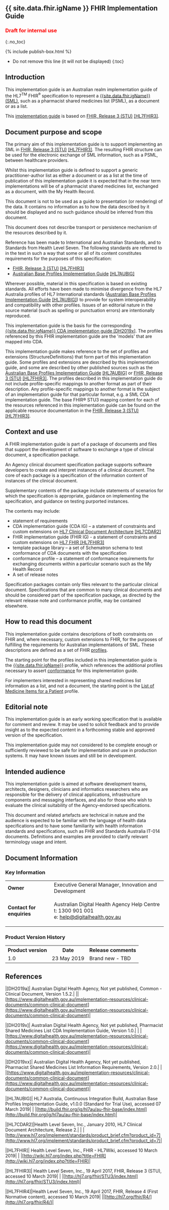 ## {{ site.data.fhir.igName }} FHIR Implementation Guide
<h3 style="color:#ff0000;">Draft for internal use</h3>
{:.no_toc}

{% include publish-box.html %}
<!-- TOC  the css styling for this is \pages\assets\css\project.css under 'markdown-toc'-->
* Do not remove this line (it will not be displayed)
{:toc}
<!-- end TOC -->

## Introduction

This implementation guide is an Australian realm implementation guide of the HL7<sup>TM</sup> FHIR<sup>&reg;</sup> specification to represent a [{{site.data.fhir.igName}} (SML)](StructureDefinition-composition-sml-1.html), such as a pharmacist shared medicines list (PSML), as a document or as a list.

This [implementation guide](http://hl7.org/fhir/STU3/implementationguide.html#scope) is based on [FHIR, Release 3 (STU)](http://hl7.org/fhir/STU3/index.html) [[HL7FHIR3]](index.html#HL7FHIR3).


## Document purpose and scope

The primary aim of this implementation guide is to support implementing an SML in [FHIR, Release 3 (STU)](http://hl7.org/fhir/STU3/index.html) [[HL7FHIR3]](index.html#HL7FHIR3). The resulting FHIR structure can be used for the electronic exchange of SML information, such as a PSML, between healthcare providers.

Whilst this implementation guide is defined to support a generic practitioner-author list as either a document or as a list at the time of publication of this implementation guide it is expected that in the near term implementations will be of a pharmacist shared medicines list, exchanged as a document, with the My Health Record.

This document is not to be used as a guide to presentation (or rendering) of the data. It contains no information as to how the data described by it should be displayed and no such guidance should be inferred from this document.

This document does not describe transport or persistence mechanism of the resources described by it.

Reference has been made to International and Australian Standards, and to Standards from Health Level Seven. The following standards are referred to in the text in such a way that some or all of its content constitutes requirements for the purposes of this specification:
* [FHIR, Release 3 (STU)](http://hl7.org/fhir/STU3/index.html) [[HL7FHIR3]](index.html#HL7FHIR3)
* [Australian Base Profiles Implementation Guide](http://build.fhir.org/ig/hl7au/au-fhir-base/index.html) [[HL7AUBIG]](#HL7AUBIG)

Wherever possible, material in this specification is based on existing standards. All efforts have been made to minimise divergence from the HL7 Australia profiles of HL7 International standards ([Australian Base Profiles Implementation Guide](http://build.fhir.org/ig/hl7au/au-fhir-base/index.html) [[HL7AUBIG]](#HL7AUBIG)) to provide for system interoperability and compatibility with other profiles. Issues of an editorial nature in the source material (such as spelling or punctuation errors) are intentionally reproduced.

This implementation guide is the basis for the corresponding [{{site.data.fhir.igName}} CDA implementation guide [DH2019x]](#DH2019x). The profiles referenced by this FHIR implementation guide are the 'models' that are mapped into CDA.

This implementation guide makes reference to the set of profiles and extensions (StructureDefinitions) that form part of this implementation guide. Some profiles and extensions are described by this implementation guide, and some are described by other published sources such as the [Australian Base Profiles Implementation Guide](http://build.fhir.org/ig/hl7au/au-fhir-base/index.html) [[HL7AUBIG]](#HL7AUBIG) or [FHIR, Release 3 (STU)](http://hl7.org/fhir/STU3/index.html) [[HL7FHIR3]](index.html#HL7FHIR3). The profiles described in this implementation guide do not include profile-specific mappings to another format as part of their description. Any profile-specific mappings to another format is the subject of an implementation guide for that particular format, e.g. a SML CDA implementation guide. The base FHIR® STU3 mapping content for each of the resources referenced in this implementation guide can be found on the applicable resource documentation in the [FHIR, Release 3 (STU)](http://hl7.org/fhir/STU3/index.html) [[HL7FHIR3]](index.html#HL7FHIR3).


## Context and use
A FHIR implementation guide is part of a package of documents and files that support the development of software to exchange a type of clinical document, a specification package.

An Agency clinical document specification package supports software developers to create and interpret instances of a clinical document. The core of each package is a specification of the information content of instances of the clinical document.

Supplementary contents of the package include statements of scenarios for which the specification is appropriate, guidance on implementing the specification, and guidance on testing purported instances.

The contents may include:
* statement of requirements
* CDA implementation guide (CDA IG) – a statement of constraints and custom extensions on [HL7 Clinical Document Architecture](http://www.hl7.org/implement/standards/product_brief.cfm?product_id=7) [[HL7CDAR2]](#HL7CDAR2)
* FHIR implementation guide (FHIR IG) - a statement of constraints and custom extensions on [HL7 FHIR [HL7FHIR3]](#HL7FHIR3)
* template package library – a set of Schematron schema to test conformance of CDA documents with the specification
* conformance profile – a statement of conformance requirements for exchanging documents within a particular scenario such as the My Health Record
* A set of release notes

Specification packages contain only files relevant to the particular clinical document. Specifications that are common to many clinical documents and should be considered part of the specification package, as directed by the relevant release note and conformance profile, may be contained elsewhere.

## How to read this document
This implementation guide contains descriptions of both constraints on FHIR and, where necessary, custom extensions to FHIR, for the purposes of fulfilling the requirements for Australian implementations of SML. These descriptions are defined as a set of FHIR [profiles](http://hl7.org/fhir/stu3/profiling.html).  

The starting point for the profiles included in this implementation guide is the [{{site.data.fhir.igName}}](StructureDefinition-composition-sml-1.html) profile, which references the additional profiles necessary to assert [conformance](conformance.html) for this implementation guide.

For implementers interested in representing shared medicines list information as a list, and not a document, the starting point is the [List of Medicine Items for a Patient](StructureDefinition-list-meditems-1.html) profile.

## Editorial note
This implementation guide is an early working specification that is available for comment and review. It may be used to solicit feedback and to provide insight as to the expected content in a forthcoming stable and approved version of the specification.

This implementation guide may not considered to be complete enough or sufficiently reviewed to be safe for implementation and use in production systems. It may have known issues and still be in development.


## Intended audience
This implementation guide is aimed at software development teams, architects, designers, clinicians and informatics researchers who are responsible for the delivery of clinical applications, infrastructure components and messaging interfaces, and also for those who wish to evaluate the clinical suitability of the Agency-endorsed specifications.

This document and related artefacts are technical in nature and the audience is expected to be familiar with the language of health data specifications and to have some familiarity with health information standards and specifications, such as FHIR and Standards Australia IT-014 documents. Definitions and examples are provided to clarify relevant terminology usage and intent.


## Document Information


### Key Information

<table class="list" width="100%" cellspacing="6">
    <tbody>
        <tr>
            <td><b>Owner</b></td>
            <td>Executive General Manager, Innovation and Development</td>
        </tr>
        <tr>
            <td><b>Contact for enquiries</b></td>
            <td>
                <p>Australian Digital Health Agency Help Centre <br />
                t:   1300 901 001<br />
                e:  <a href ="mailto:help@digitalhealth.gov.au">help@digitalhealth.gov.au</a></p>    
            </td>
        </tr>
    </tbody>
</table> 


### Product Version History
<table class="list" width="100%" cellspacing="6">
    <tbody>
        <tr>
            <th>Product version</th>
            <th>Date</th>
            <th>Release comments</th>
        </tr>
        <tr>
            <td>1.0</td>
            <td>23 May 2019</td>
            <td>Brand new - TBD</td>
        </tr>
    </tbody>
</table> 



## References

|[<a name="DH2019a">DH2019a</a>]| Australian Digital Health Agency, Not yet published, Common - Clinical Document, Version 1.5.2.|
||[https://www.digitalhealth.gov.au/implementation-resources/clinical-documents/common-clinical-document](https://www.digitalhealth.gov.au/implementation-resources/clinical-documents/common-clinical-document)|

|[<a name="DH2019x">DH2019x</a>]| Australian Digital Health Agency, Not yet published, Pharmacist Shared Medicines List CDA Implementation Guide, Version 1.0.|
| |[https://www.digitalhealth.gov.au/implementation-resources/clinical-documents/common-clinical-document](https://www.digitalhealth.gov.au/implementation-resources/clinical-documents/common-clinical-document)|

|[<a name="DH2019xx">DH2019xx</a>]| Australian Digital Health Agency, Not yet published, Pharmacist Shared Medicines List Information Requirements, Version 2.0.|
| |[https://www.digitalhealth.gov.au/implementation-resources/clinical-documents/common-clinical-document](https://www.digitalhealth.gov.au/implementation-resources/clinical-documents/common-clinical-document)|

|[<a name="HL7AUBIG">HL7AUBIG</a>]| HL7 Australia, Continuous Integration Build, Australian Base Profiles Implementation Guide, v1.0.0 (Standard for Trial Use), accessed 07 March 2019|
| |[http://build.fhir.org/ig/hl7au/au-fhir-base/index.html](http://build.fhir.org/ig/hl7au/au-fhir-base/index.html)|

|[<a name="HL7CDAR2">HL7CDAR2</a>]|Health Level Seven, Inc., January 2010, HL7 Clinical Document Architecture, Release 2.|
| |[http://www.hl7.org/implement/standards/product_brief.cfm?product_id=7](http://www.hl7.org/implement/standards/product_brief.cfm?product_id=7)|

|[<a name="HL7FHIR">HL7FHIR</a>]| Health Level Seven, Inc., FHIR - HL7Wiki, accessed 10 March 2019|
| |[http://wiki.hl7.org/index.php?title=FHIR](http://wiki.hl7.org/index.php?title=FHIR)|

|[<a name="HL7FHIR3">HL7FHIR3</a>]| Health Level Seven, Inc., 19 April 2017, FHIR, Release 3 (STU), accessed 10 March 2019|
| |[http://hl7.org/fhir/STU3/index.html](http://hl7.org/fhir/STU3/index.html)|

|[<a name="HL7FHIR4">HL7FHIR4</a>]|Health Level Seven, Inc., 19 April 2017, FHIR, Release 4 (First Normative content), accessed 10 March 2019|
||[http://hl7.org/fhir/R4/](http://hl7.org/fhir/R4/)|






